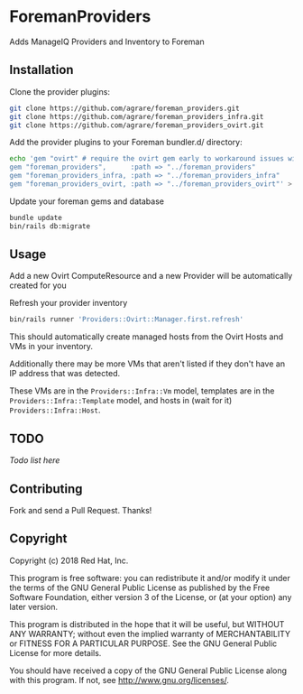 # ForemanProviders

Adds ManageIQ Providers and Inventory to Foreman

## Installation

Clone the provider plugins:

```bash
git clone https://github.com/agrare/foreman_providers.git
git clone https://github.com/agrare/foreman_providers_infra.git
git clone https://github.com/agrare/foreman_providers_ovirt.git
```

Add the provider plugins to your Foreman bundler.d/ directory:

```bash
echo 'gem "ovirt" # require the ovirt gem early to workaround issues with rbovirt
gem "foreman_providers",      :path => "../foreman_providers"
gem "foreman_providers_infra, :path => "../foreman_providers_infra"
gem "foreman_providers_ovirt, :path => "../foreman_providers_ovirt"' > bundler.d/provider.rb
```

Update your foreman gems and database

```bash
bundle update
bin/rails db:migrate
```

## Usage

Add a new Ovirt ComputeResource and a new Provider will be automatically created for you

Refresh your provider inventory

```bash
bin/rails runner 'Providers::Ovirt::Manager.first.refresh'
```

This should automatically create managed hosts from the Ovirt Hosts and VMs in your inventory.

Additionally there may be more VMs that aren't listed if they don't have an IP address that was detected.

These VMs are in the `Providers::Infra::Vm` model, templates are in the `Providers::Infra::Template` model, and hosts in (wait for it) `Providers::Infra::Host`.

## TODO

*Todo list here*

## Contributing

Fork and send a Pull Request. Thanks!

## Copyright

Copyright (c) 2018 Red Hat, Inc.

This program is free software: you can redistribute it and/or modify
it under the terms of the GNU General Public License as published by
the Free Software Foundation, either version 3 of the License, or
(at your option) any later version.

This program is distributed in the hope that it will be useful,
but WITHOUT ANY WARRANTY; without even the implied warranty of
MERCHANTABILITY or FITNESS FOR A PARTICULAR PURPOSE.  See the
GNU General Public License for more details.

You should have received a copy of the GNU General Public License
along with this program.  If not, see <http://www.gnu.org/licenses/>.

